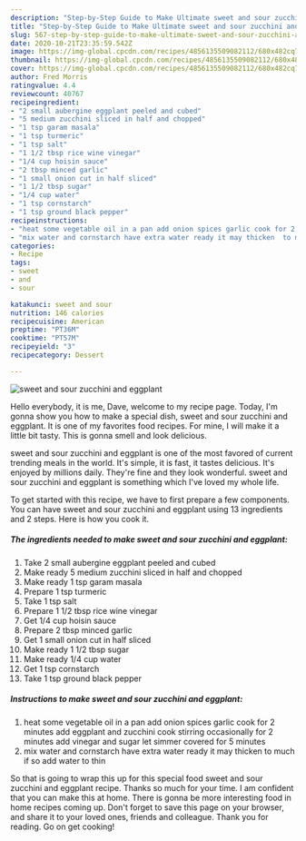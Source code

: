 ```yaml
---
description: "Step-by-Step Guide to Make Ultimate sweet and sour zucchini and eggplant"
title: "Step-by-Step Guide to Make Ultimate sweet and sour zucchini and eggplant"
slug: 567-step-by-step-guide-to-make-ultimate-sweet-and-sour-zucchini-and-eggplant
date: 2020-10-21T23:35:59.542Z
image: https://img-global.cpcdn.com/recipes/4856135509082112/680x482cq70/sweet-and-sour-zucchini-and-eggplant-recipe-main-photo.jpg
thumbnail: https://img-global.cpcdn.com/recipes/4856135509082112/680x482cq70/sweet-and-sour-zucchini-and-eggplant-recipe-main-photo.jpg
cover: https://img-global.cpcdn.com/recipes/4856135509082112/680x482cq70/sweet-and-sour-zucchini-and-eggplant-recipe-main-photo.jpg
author: Fred Morris
ratingvalue: 4.4
reviewcount: 40767
recipeingredient:
- "2 small aubergine eggplant peeled and cubed"
- "5 medium zucchini sliced in half and chopped"
- "1 tsp garam masala"
- "1 tsp turmeric"
- "1 tsp salt"
- "1 1/2 tbsp rice wine vinegar"
- "1/4 cup hoisin sauce"
- "2 tbsp minced garlic"
- "1 small onion cut in half sliced"
- "1 1/2 tbsp sugar"
- "1/4 cup water"
- "1 tsp cornstarch"
- "1 tsp ground black pepper"
recipeinstructions:
- "heat some vegetable oil in a pan add onion spices garlic cook for 2 minutes add eggplant and zucchini cook stirring occasionally for 2 minutes add  vinegar and sugar let simmer covered for 5 minutes"
- "mix water and cornstarch have extra water ready it may thicken  to much if so add water to thin"
categories:
- Recipe
tags:
- sweet
- and
- sour

katakunci: sweet and sour 
nutrition: 146 calories
recipecuisine: American
preptime: "PT36M"
cooktime: "PT57M"
recipeyield: "3"
recipecategory: Dessert

---
```



![sweet and sour zucchini and eggplant](https://img-global.cpcdn.com/recipes/4856135509082112/680x482cq70/sweet-and-sour-zucchini-and-eggplant-recipe-main-photo.jpg)

Hello everybody, it is me, Dave, welcome to my recipe page. Today, I'm gonna show you how to make a special dish, sweet and sour zucchini and eggplant. It is one of my favorites food recipes. For mine, I will make it a little bit tasty. This is gonna smell and look delicious.



sweet and sour zucchini and eggplant is one of the most favored of current trending meals in the world. It's simple, it is fast, it tastes delicious. It's enjoyed by millions daily. They're fine and they look wonderful. sweet and sour zucchini and eggplant is something which I've loved my whole life.


To get started with this recipe, we have to first prepare a few components. You can have sweet and sour zucchini and eggplant using 13 ingredients and 2 steps. Here is how you cook it.

<!--inarticleads1-->

##### The ingredients needed to make sweet and sour zucchini and eggplant:

1. Take 2 small aubergine eggplant peeled and cubed
1. Make ready 5 medium zucchini sliced in half and chopped
1. Make ready 1 tsp garam masala
1. Prepare 1 tsp turmeric
1. Take 1 tsp salt
1. Prepare 1 1/2 tbsp rice wine vinegar
1. Get 1/4 cup hoisin sauce
1. Prepare 2 tbsp minced garlic
1. Get 1 small onion cut in half sliced
1. Make ready 1 1/2 tbsp sugar
1. Make ready 1/4 cup water
1. Get 1 tsp cornstarch
1. Take 1 tsp ground black pepper




<!--inarticleads2-->

##### Instructions to make sweet and sour zucchini and eggplant:

1. heat some vegetable oil in a pan add onion spices garlic cook for 2 minutes add eggplant and zucchini cook stirring occasionally for 2 minutes add  vinegar and sugar let simmer covered for 5 minutes
1. mix water and cornstarch have extra water ready it may thicken  to much if so add water to thin




So that is going to wrap this up for this special food sweet and sour zucchini and eggplant recipe. Thanks so much for your time. I am confident that you can make this at home. There is gonna be more interesting food in home recipes coming up. Don't forget to save this page on your browser, and share it to your loved ones, friends and colleague. Thank you for reading. Go on get cooking!
